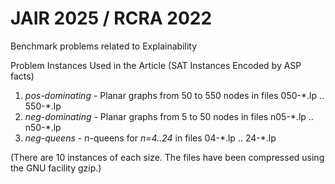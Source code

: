 # JAIR 2025 / RCRA 2022
Benchmark problems related to Explainability

Problem Instances Used in the Article (SAT Instances Encoded by ASP facts)
1. *pos-dominating* - Planar graphs from 50 to 550 nodes in files 050-\*.lp .. 550-\*.lp
2. *neg-dominating* - Planar graphs from 5 to 50 nodes in files n05-\*.lp .. n50-\*.lp
3. *neg-queens* - *n*-queens for *n=4..24* in files 04-*.lp .. 24-\*.lp

(There are 10 instances of each size. The files have been compressed using the GNU facility gzip.)
